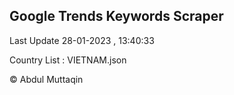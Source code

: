 

## Google Trends Keywords Scraper 
 
Last Update 28-01-2023 , 13:40:33

Country List :
VIETNAM.json



© Abdul Muttaqin 
